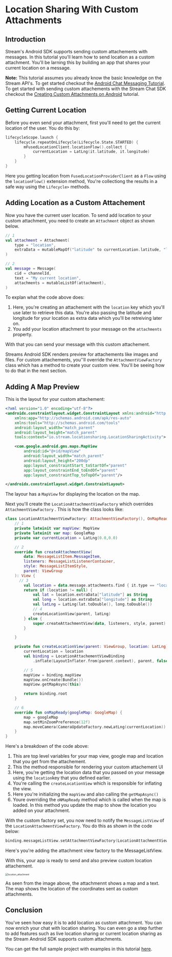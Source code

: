 # Location Sharing With Custom Attachments 



## Introduction

Stream's Android SDK supports sending custom attachements with messages. In this tutorial you'll learn how to send location as a custom attachment. You'll be larning this by building an app that shares your current location on a message.

**Note:** This tutorial assumes you already know the basic knowledge on the Stream API's. To get started checkout the [Android Chat Messaging Tutorial](https://getstream.io/tutorials/android-chat/#kotlin). To get started with sending custom attachements with the Stream Chat SDK checkout the [Creating Custom Attachments on Android](https://getstream.io/blog/android-chat-custom-attachments/) tutorial.

## Getting Current Location

Before you even send your attachment, first you'll need to get the current location of the user. You do this by:

```kotlin
lifecycleScope.launch {
    lifecycle.repeatOnLifecycle(Lifecycle.State.STARTED) {
        mFusedLocationClient.locationFlow().collect {
            currentLocation = LatLng(it.latitude, it.longitude)
        }
    }
}
```

Here you getting location from <code>FusedLocationProviderClient</code> as a <code>Flow</code> using  the <code>locationFlow()</code> extension method,  You're collectiong the results in a safe way using the <code>Lifecycle></code> methods.



## Adding Location as a Custom Attachement

Now you have the current user location. To send add location to your custom attachment, you need to create an <code>Attachment</code> object as shown below.

```Kotlin
// 1
val attachment = Attachment(
    type = "location",
    extraData = mutableMapOf("latitude" to currentLocation.latitude, "longitude" to currentLocation.longitude),
)

// 2
val message = Message(
    cid = channelId,
    text = "My current location",
    attachments = mutableListOf(attachment),
)
```

To explan what the code above does:

1. Here, you're creating an attachement with the <code>location</code> key which you'll use later to retrieve this data. You're also passing the latitude and longitude for your location as extra data which you'll be retreiving later on.
2. You add your location attachment to your message on the <code>attachments</code> property.



With that you can send your message with this custom attachement.

Streams Android SDK renders preview for attachements like images and files. For custom attachements, you''ll override the <code>AttachmentViewFactory</code> class which has a method to create your custom view. You'll be seeing how to do that in the next section.

## Adding A Map Preview

This is the layout for your custom attachement:

```xml
<?xml version="1.0" encoding="utf-8"?>
<androidx.constraintlayout.widget.ConstraintLayout xmlns:android="http://schemas.android.com/apk/res/android"
    xmlns:app="http://schemas.android.com/apk/res-auto"
    xmlns:tools="http://schemas.android.com/tools"
    android:layout_width="match_parent"
    android:layout_height="match_parent"
    tools:context="io.stream.locationsharing.LocationSharingActivity">

    <com.google.android.gms.maps.MapView
        android:id="@+id/mapView"
        android:layout_width="match_parent"
        android:layout_height="200dp"
        app:layout_constraintStart_toStartOf="parent"
        app:layout_constraintEnd_toEndOf="parent"
        app:layout_constraintTop_toTopOf="parent"/>

</androidx.constraintlayout.widget.ConstraintLayout>
```

The layour has a <code>MapView</code> for displaying the location on the map.

Next you'll create the <code>LocationAttachmentViewFactory</code> which overrides <code>AttachmentViewFactory</code> . This is how the class looks like:

```kotlin
class LocationAttachmentViewFactory: AttachmentViewFactory(), OnMapReadyCallback {
    // 1
    private lateinit var mapView: MapView
    private lateinit var map: GoogleMap
    private var currentLocation = LatLng(0.0,0.0)

    // 2 
  	override fun createAttachmentView(
        data: MessageListItem.MessageItem,
        listeners: MessageListListenerContainer,
        style: MessageListItemStyle,
        parent: ViewGroup
    ): View {
      // 3
        val location = data.message.attachments.find { it.type == "location" }
        return if (location != null) {
            val lat = location.extraData["latitude"] as String
            val long = location.extraData["longitude"] as String
            val latLng = LatLng(lat.toDouble(), long.toDouble())
            // 4
            createLocationView(parent, latLng)
        } else {
            super.createAttachmentView(data, listeners, style, parent)
        }

    }

    private fun createLocationView(parent: ViewGroup, location: LatLng): View {
        currentLocation = location
        val binding = LocationAttachementViewBinding
            .inflate(LayoutInflater.from(parent.context), parent, false)

        // 5
        mapView = binding.mapView
        mapView.onCreate(Bundle())
        mapView.getMapAsync(this)

        return binding.root
    }

    // 6
  	override fun onMapReady(googleMap: GoogleMap) {
        map = googleMap
        map.setMinZoomPreference(12f)
        map.moveCamera(CameraUpdateFactory.newLatLng(currentLocation))
    }
}
```

Here's a breakdown of the code above:

1. This are top level variables for your map view, google map and location that you get from the attachement.
2. This the method responsible for rendering your custom attachement UI
3. Here, you're getting the location data that you passed on your message using the <code>location</code>key that you defined earlier.
4. You're calling the <code>createLocationView</code> which is responsible for inflating the view.
5.  Here you're initializing the <code>mapView</code> and also calling the <code>getMapAsync()</code>
6. Youre overriding the <code>oNMapReady</code> method which is called when the map is loaded. In this method you update the map to show the location you added on your attachment.

With the custom factory set, you now need to notify the <code>MessageListView</code> of the <code>LocationAttachmentViewFactory</code>. You do this as shown in the code below:

```kotlin
binding.messageListView.setAttachmentViewFactory(LocationAttachmentViewFactory())
```

Here's you're adding the attachment view factory to the MessageListView.

With this, your app is ready to send and also preview custom location attachement.



<img src="/Users/harun/AndroidStudioProjects/StreamLocationSharing/images/location_attachment.png" alt="location_attachment" style="zoom:50%;" />



As seen from the image above, the attachmennt shows a map and a text. The map shows the location of the coordinates sent as custom attachments.

## Conclusion

You've seen how easy it is to add location as custom attachment. You can now enrich your chat with location sharing. You can even go a step further to add features such as live location sharing or current location sharing as the Stream Android SDK supports custom attachments.

You can get the full sample project with examples in this tutorial [here](https://github.com/wangerekaharun/StreamLocationSharing).

